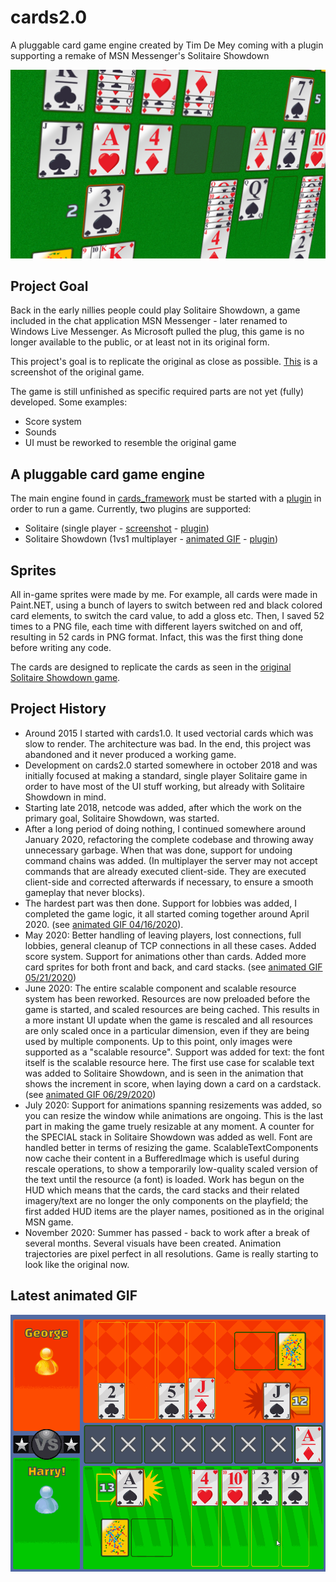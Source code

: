 # cards2.0
A pluggable card game engine created by Tim De Mey coming with a plugin supporting a remake of MSN Messenger's Solitaire Showdown

![Screenshot Solitaire Showdown](screenshots/solshow_3d_07162020.png)

## Project Goal
Back in the early nillies people could play Solitaire Showdown, a game included in the chat application MSN Messenger - later renamed to Windows Live Messenger. As Microsoft pulled the plug, this game is no longer available to the public, or at least not in its original form. 

This project's goal is to replicate the original as close as possible. [This](screenshots/solshow_orig_game.jpg?raw=true) is a screenshot of the original game.

The game is still unfinished as specific required parts are not yet (fully) developed. Some examples:
* Score system
* Sounds
* UI must be reworked to resemble the original game

## A pluggable card game engine

The main engine found in [cards_framework](../master/cards_framework) must be started with a [plugin](../master/cards_framework/src/main/java/src/gent/timdemey/cards/ICardPlugin.java) in order to run a game. Currently, two plugins are supported: 
* Solitaire (single player - [screenshot](screenshots/solitaire_590x445.png?raw=true) - [plugin](../master/cards_solitaire/src/main/java/src/gent/timdemey/cards/SolitairePlugin.java))
* Solitaire Showdown (1vs1 multiplayer - [animated GIF](screenshots/solitaireshowdown_05212020.gif?raw=true) - [plugin](../master/cards_solitaireshowdown/src/main/java/src/gent/timdemey/cards/SolShowPlugin.java))

## Sprites

All in-game sprites were made by me. For example, all cards were made in Paint.NET, using a bunch of layers to switch between red and black colored card elements, to switch the card value, to add a gloss etc. Then, I saved 52 times to a PNG file, each time with different layers switched on and off, resulting in 52 cards in PNG format. Infact, this was the first thing done before writing any code.

The cards are designed to replicate the cards as seen in the [original Solitaire Showdown game](screenshots/solshow_orig_game.jpg?raw=true).

## Project History

* Around 2015 I started with cards1.0. It used vectorial cards which was slow to render. The architecture was bad. In the end, this project was abandoned and it never produced a working game.
* Development on cards2.0 started somewhere in october 2018 and was initially focused at making a standard, single player Solitaire game in order to have most of the UI stuff working, but already with Solitaire Showdown in mind.
* Starting late 2018, netcode was added, after which the work on the primary goal, Solitaire Showdown, was started. 
* After a long period of doing nothing, I continued somewhere around January 2020, refactoring the complete codebase and throwing away unnecessary garbage. When that was done, support for undoing command chains was added. (In multiplayer the server may not accept commands that are already executed client-side. They are executed client-side and corrected afterwards if necessary, to ensure a smooth gameplay that never blocks).
* The hardest part was then done. Support for lobbies was added, I completed the game logic, it all started coming together around April 2020. (see [animated GIF 04/16/2020](screenshots/solitaireshowdown_04162020.gif?raw=true)). 
* May 2020: Better handling of leaving players, lost connections, full lobbies, general cleanup of TCP connections in all these cases. Added score system. Support for animations other than cards. Added more card sprites for both front and back, and card stacks. (see [animated GIF 05/21/2020](screenshots/solitaireshowdown_05212020.gif?raw=true))
* June 2020: The entire scalable component and scalable resource system has been reworked. Resources are now preloaded before the game is started, and scaled resources are being cached. This results in a more instant UI update when the game is rescaled and all resources are only scaled once in a particular dimension, even if they are being used by multiple components. Up to this point, only images were supported as a "scalable resource". Support was added for text: the font itself is the scalable resource here. The first use case for scalable text was added to Solitaire Showdown, and is seen in the animation that shows the increment in score, when laying down a card on a cardstack. (see [animated GIF 06/29/2020](screenshots/solitaireshowdown_06292020.gif?raw=true))
* July 2020: Support for animations spanning resizements was added, so you can resize the window while animations are ongoing. This is the last part in making the game truely resizable at any moment. A counter for the SPECIAL stack in Solitaire Showdown was added as well. Font are handled better in terms of resizing the game. ScalableTextComponents now cache their content in a BufferedImage which is useful during rescale operations, to show a temporarily low-quality scaled version of the text until the resource (a font) is loaded. Work has begun on the HUD which means that the cards, the card stacks and their related imagery/text are no longer the only components on the playfield; the first added HUD items are the player names, positioned as in the original MSN game. 
* November 2020: Summer has passed - back to work after a break of several months. Several visuals have been created. Animation trajectories are pixel perfect in all resolutions. Game is really starting to look like the original now.

## Latest animated GIF

![Screenshot Solitaire Showdown](screenshots/solitaireshowdown_11252020.gif)

